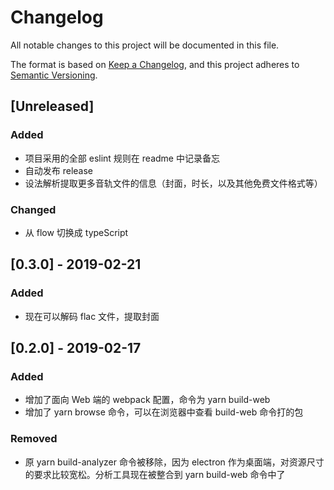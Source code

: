 # Changelog

All notable changes to this project will be documented in this file.

The format is based on [Keep a Changelog](https://keepachangelog.com/en/1.0.0/),
and this project adheres to [Semantic Versioning](https://semver.org/spec/v2.0.0.html).

## [Unreleased]

### Added

- 项目采用的全部 eslint 规则在 readme 中记录备忘
- 自动发布 release
- 设法解析提取更多音轨文件的信息（封面，时长，以及其他免费文件格式等）

### Changed

- 从 flow 切换成 typeScript

## [0.3.0] - 2019-02-21

### Added

- 现在可以解码 flac 文件，提取封面

## [0.2.0] - 2019-02-17

### Added

- 增加了面向 Web 端的 webpack 配置，命令为 yarn build-web
- 增加了 yarn browse 命令，可以在浏览器中查看 build-web 命令打的包

### Removed

- 原 yarn build-analyzer 命令被移除，因为 electron 作为桌面端，对资源尺寸的要求比较宽松。分析工具现在被整合到 yarn build-web 命令中了
